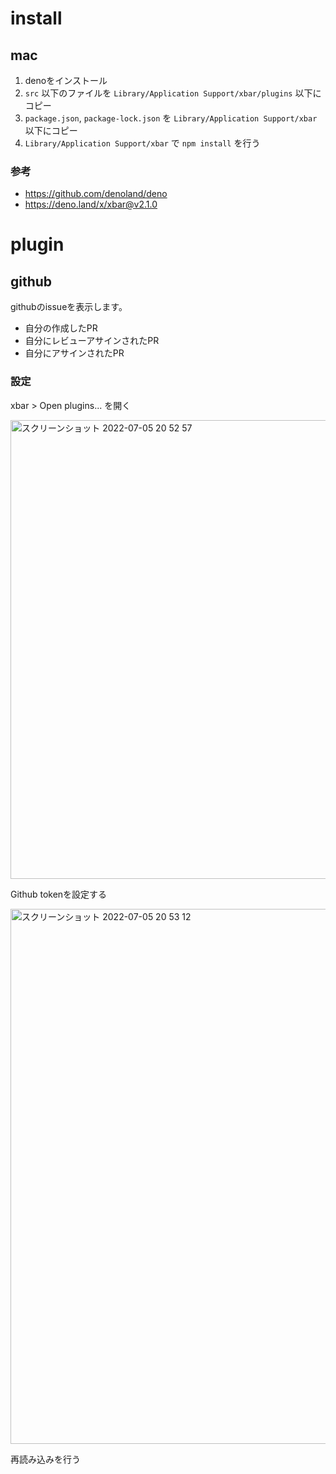# install

## mac

1. denoをインストール
2. `src` 以下のファイルを `Library/Application Support/xbar/plugins` 以下にコピー
3. `package.json`, `package-lock.json` を `Library/Application Support/xbar` 以下にコピー
4. `Library/Application Support/xbar` で `npm install` を行う


### 参考
- https://github.com/denoland/deno
- https://deno.land/x/xbar@v2.1.0


# plugin

## github

githubのissueを表示します。

- 自分の作成したPR
- 自分にレビューアサインされたPR
- 自分にアサインされたPR

### 設定

xbar > Open plugins... を開く

<img width="734" alt="スクリーンショット 2022-07-05 20 52 57" src="https://user-images.githubusercontent.com/4531125/177322388-dab90841-0472-4fc9-8715-b9db5ffb2624.png">

Github tokenを設定する

<img width="856" alt="スクリーンショット 2022-07-05 20 53 12" src="https://user-images.githubusercontent.com/4531125/177322401-0d1793c8-e287-4c60-a038-1de09c4f7abd.png">

再読み込みを行う
